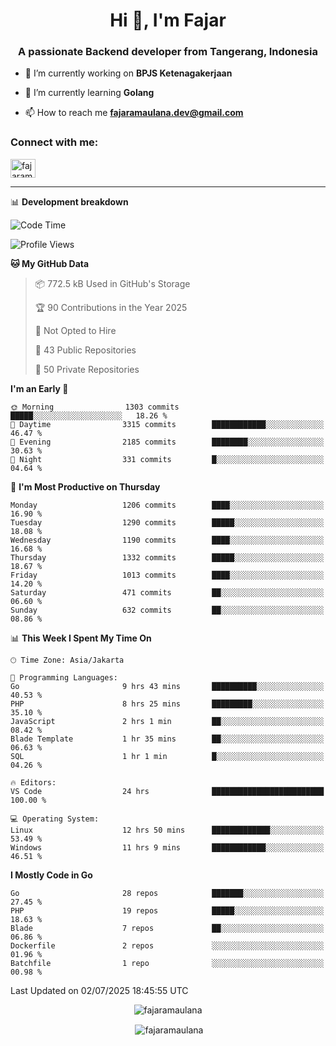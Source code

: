 <h1 align="center">Hi 👋, I'm Fajar</h1>
<h3 align="center">A passionate Backend developer from Tangerang, Indonesia</h3>

<!-- <p align="left"> <img src="https://komarev.com/ghpvc/?username=fajaramaulana&label=Profile%20views&color=0e75b6&style=flat" alt="fajaramaulana" /> </p> -->

- 🔭 I’m currently working on **BPJS Ketenagakerjaan**

- 🌱 I’m currently learning **Golang**

- 📫 How to reach me **fajaramaulana.dev@gmail.com**

<h3 align="left">Connect with me:</h3>
<p align="left">
<a href="https://linkedin.com/in/fajar-agus-maulana-73533a180/" target="blank"><img align="center" src="https://raw.githubusercontent.com/rahuldkjain/github-profile-readme-generator/master/src/images/icons/Social/linked-in-alt.svg" alt="fajaramaulana" height="30" width="40" /></a>
</p>

-------

📊 **Development breakdown**
<!--START_SECTION:waka-->
![Code Time](http://img.shields.io/badge/Code%20Time-3%2C130%20hrs%2038%20mins-blue)

![Profile Views](http://img.shields.io/badge/Profile%20Views-0-blue)

**🐱 My GitHub Data** 

> 📦 772.5 kB Used in GitHub's Storage 
 > 
> 🏆 90 Contributions in the Year 2025
 > 
> 🚫 Not Opted to Hire
 > 
> 📜 43 Public Repositories 
 > 
> 🔑 50 Private Repositories 
 > 
**I'm an Early 🐤** 

```text
🌞 Morning                1303 commits        █████░░░░░░░░░░░░░░░░░░░░   18.26 % 
🌆 Daytime                3315 commits        ████████████░░░░░░░░░░░░░   46.47 % 
🌃 Evening                2185 commits        ████████░░░░░░░░░░░░░░░░░   30.63 % 
🌙 Night                  331 commits         █░░░░░░░░░░░░░░░░░░░░░░░░   04.64 % 
```
📅 **I'm Most Productive on Thursday** 

```text
Monday                   1206 commits        ████░░░░░░░░░░░░░░░░░░░░░   16.90 % 
Tuesday                  1290 commits        █████░░░░░░░░░░░░░░░░░░░░   18.08 % 
Wednesday                1190 commits        ████░░░░░░░░░░░░░░░░░░░░░   16.68 % 
Thursday                 1332 commits        █████░░░░░░░░░░░░░░░░░░░░   18.67 % 
Friday                   1013 commits        ████░░░░░░░░░░░░░░░░░░░░░   14.20 % 
Saturday                 471 commits         ██░░░░░░░░░░░░░░░░░░░░░░░   06.60 % 
Sunday                   632 commits         ██░░░░░░░░░░░░░░░░░░░░░░░   08.86 % 
```


📊 **This Week I Spent My Time On** 

```text
🕑︎ Time Zone: Asia/Jakarta

💬 Programming Languages: 
Go                       9 hrs 43 mins       ██████████░░░░░░░░░░░░░░░   40.53 % 
PHP                      8 hrs 25 mins       █████████░░░░░░░░░░░░░░░░   35.10 % 
JavaScript               2 hrs 1 min         ██░░░░░░░░░░░░░░░░░░░░░░░   08.42 % 
Blade Template           1 hr 35 mins        ██░░░░░░░░░░░░░░░░░░░░░░░   06.63 % 
SQL                      1 hr 1 min          █░░░░░░░░░░░░░░░░░░░░░░░░   04.26 % 

🔥 Editors: 
VS Code                  24 hrs              █████████████████████████   100.00 % 

💻 Operating System: 
Linux                    12 hrs 50 mins      █████████████░░░░░░░░░░░░   53.49 % 
Windows                  11 hrs 9 mins       ████████████░░░░░░░░░░░░░   46.51 % 
```

**I Mostly Code in Go** 

```text
Go                       28 repos            ███████░░░░░░░░░░░░░░░░░░   27.45 % 
PHP                      19 repos            █████░░░░░░░░░░░░░░░░░░░░   18.63 % 
Blade                    7 repos             ██░░░░░░░░░░░░░░░░░░░░░░░   06.86 % 
Dockerfile               2 repos             ░░░░░░░░░░░░░░░░░░░░░░░░░   01.96 % 
Batchfile                1 repo              ░░░░░░░░░░░░░░░░░░░░░░░░░   00.98 % 
```




 Last Updated on 02/07/2025 18:45:55 UTC
<!--END_SECTION:waka-->
<p align="center"><img align="center" src="https://github-readme-stats.vercel.app/api/top-langs?username=fajaramaulana&show_icons=true&locale=en&layout=compact" alt="fajaramaulana" /></p>

<p align="center">&nbsp;<img align="center" src="https://github-readme-stats.vercel.app/api?username=fajaramaulana&show_icons=true&locale=en" alt="fajaramaulana" /></p>
